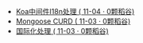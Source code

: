 
  - [Koa中间件I18n处理 ( 11-04 · 0颗稻谷)](https://yuque.com/wuso01/chaos/ypfiza)
  - [Mongoose CURD ( 11-03 · 0颗稻谷)](https://yuque.com/wuso01/chaos/mykq1u)
  - [国际化处理 ( 11-03 · 0颗稻谷)](https://yuque.com/wuso01/chaos/zv0a42)
